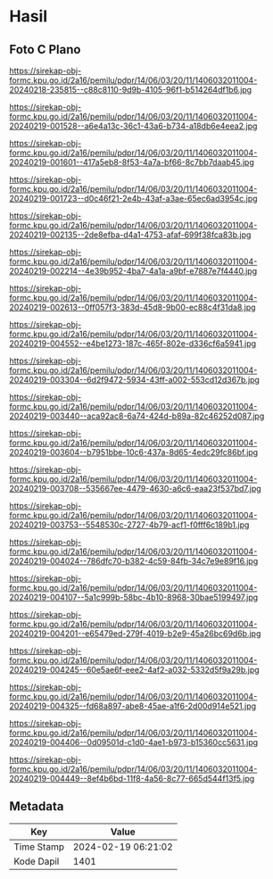 # Hasil

## Foto C Plano

https://sirekap-obj-formc.kpu.go.id/2a16/pemilu/pdpr/14/06/03/20/11/1406032011004-20240218-235815--c88c8110-9d9b-4105-96f1-b514264df1b6.jpg

https://sirekap-obj-formc.kpu.go.id/2a16/pemilu/pdpr/14/06/03/20/11/1406032011004-20240219-001528--a6e4a13c-36c1-43a6-b734-a18db6e4eea2.jpg

https://sirekap-obj-formc.kpu.go.id/2a16/pemilu/pdpr/14/06/03/20/11/1406032011004-20240219-001601--417a5eb8-8f53-4a7a-bf66-8c7bb7daab45.jpg

https://sirekap-obj-formc.kpu.go.id/2a16/pemilu/pdpr/14/06/03/20/11/1406032011004-20240219-001723--d0c46f21-2e4b-43af-a3ae-65ec6ad3954c.jpg

https://sirekap-obj-formc.kpu.go.id/2a16/pemilu/pdpr/14/06/03/20/11/1406032011004-20240219-002135--2de8efba-d4a1-4753-afaf-699f38fca83b.jpg

https://sirekap-obj-formc.kpu.go.id/2a16/pemilu/pdpr/14/06/03/20/11/1406032011004-20240219-002214--4e39b952-4ba7-4a1a-a9bf-e7887e7f4440.jpg

https://sirekap-obj-formc.kpu.go.id/2a16/pemilu/pdpr/14/06/03/20/11/1406032011004-20240219-002613--0ff057f3-383d-45d8-9b00-ec88c4f31da8.jpg

https://sirekap-obj-formc.kpu.go.id/2a16/pemilu/pdpr/14/06/03/20/11/1406032011004-20240219-004552--e4be1273-187c-465f-802e-d336cf6a5941.jpg

https://sirekap-obj-formc.kpu.go.id/2a16/pemilu/pdpr/14/06/03/20/11/1406032011004-20240219-003304--6d2f9472-5934-43ff-a002-553cd12d367b.jpg

https://sirekap-obj-formc.kpu.go.id/2a16/pemilu/pdpr/14/06/03/20/11/1406032011004-20240219-003440--aca92ac8-6a74-424d-b89a-82c46252d087.jpg

https://sirekap-obj-formc.kpu.go.id/2a16/pemilu/pdpr/14/06/03/20/11/1406032011004-20240219-003604--b7951bbe-10c6-437a-8d65-4edc29fc86bf.jpg

https://sirekap-obj-formc.kpu.go.id/2a16/pemilu/pdpr/14/06/03/20/11/1406032011004-20240219-003708--535667ee-4479-4630-a6c6-eaa23f537bd7.jpg

https://sirekap-obj-formc.kpu.go.id/2a16/pemilu/pdpr/14/06/03/20/11/1406032011004-20240219-003753--5548530c-2727-4b79-acf1-f0fff6c189b1.jpg

https://sirekap-obj-formc.kpu.go.id/2a16/pemilu/pdpr/14/06/03/20/11/1406032011004-20240219-004024--786dfc70-b382-4c59-84fb-34c7e9e89f16.jpg

https://sirekap-obj-formc.kpu.go.id/2a16/pemilu/pdpr/14/06/03/20/11/1406032011004-20240219-004107--5a1c999b-58bc-4b10-8968-30bae5199497.jpg

https://sirekap-obj-formc.kpu.go.id/2a16/pemilu/pdpr/14/06/03/20/11/1406032011004-20240219-004201--e65479ed-279f-4019-b2e9-45a26bc69d6b.jpg

https://sirekap-obj-formc.kpu.go.id/2a16/pemilu/pdpr/14/06/03/20/11/1406032011004-20240219-004245--60e5ae6f-eee2-4af2-a032-5332d5f9a29b.jpg

https://sirekap-obj-formc.kpu.go.id/2a16/pemilu/pdpr/14/06/03/20/11/1406032011004-20240219-004325--fd68a897-abe8-45ae-a1f6-2d00d914e521.jpg

https://sirekap-obj-formc.kpu.go.id/2a16/pemilu/pdpr/14/06/03/20/11/1406032011004-20240219-004406--0d09501d-c1d0-4ae1-b973-b15360cc5631.jpg

https://sirekap-obj-formc.kpu.go.id/2a16/pemilu/pdpr/14/06/03/20/11/1406032011004-20240219-004449--8ef4b6bd-11f8-4a56-8c77-665d544f13f5.jpg


## Metadata

| Key        | Value               |
| ---------- | ------------------- |
| Time Stamp | 2024-02-19 06:21:02 |
| Kode Dapil | 1401                |



